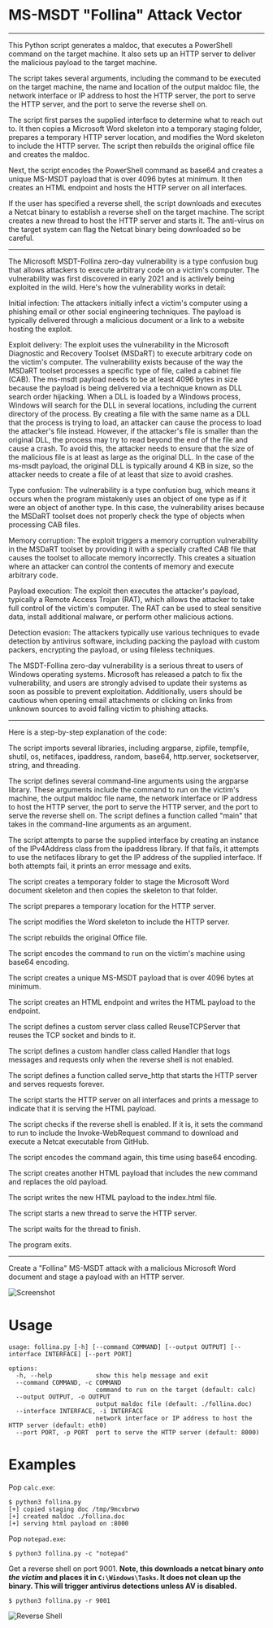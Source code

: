 # MS-MSDT "Follina" Attack Vector

--------------

This Python script generates a maldoc, that executes a PowerShell command on the target machine. It also sets up an HTTP server to deliver the malicious payload to the target machine.

The script takes several arguments, including the command to be executed on the target machine, the name and location of the output maldoc file, the network interface or IP address to host the HTTP server, the port to serve the HTTP server, and the port to serve the reverse shell on.

The script first parses the supplied interface to determine what to reach out to. It then copies a Microsoft Word skeleton into a temporary staging folder, prepares a temporary HTTP server location, and modifies the Word skeleton to include the HTTP server. The script then rebuilds the original office file and creates the maldoc.

Next, the script encodes the PowerShell command as base64 and creates a unique MS-MSDT payload that is over 4096 bytes at minimum. It then creates an HTML endpoint and hosts the HTTP server on all interfaces.

If the user has specified a reverse shell, the script downloads and executes a Netcat binary to establish a reverse shell on the target machine. The script creates a new thread to host the HTTP server and starts it. The anti-virus on the target system can flag the Netcat binary being downloaded so be careful.

--------------

The Microsoft MSDT-Follina zero-day vulnerability is a type confusion bug that allows attackers to execute arbitrary code on a victim's computer. The vulnerability was first discovered in early 2021 and is actively being exploited in the wild. Here's how the vulnerability works in detail:

Initial infection: The attackers initially infect a victim's computer using a phishing email or other social engineering techniques. The payload is typically delivered through a malicious document or a link to a website hosting the exploit.

Exploit delivery: The exploit uses the vulnerability in the Microsoft Diagnostic and Recovery Toolset (MSDaRT) to execute arbitrary code on the victim's computer. The vulnerability exists because of the way the MSDaRT toolset processes a specific type of file, called a cabinet file (CAB).
The ms-msdt payload needs to be at least 4096 bytes in size because the payload is being delivered via a technique known as DLL search order hijacking. When a DLL is loaded by a Windows process, Windows will search for the DLL in several locations, including the current directory of the process. By creating a file with the same name as a DLL that the process is trying to load, an attacker can cause the process to load the attacker's file instead. However, if the attacker's file is smaller than the original DLL, the process may try to read beyond the end of the file and cause a crash. To avoid this, the attacker needs to ensure that the size of the malicious file is at least as large as the original DLL. In the case of the ms-msdt payload, the original DLL is typically around 4 KB in size, so the attacker needs to create a file of at least that size to avoid crashes.

Type confusion: The vulnerability is a type confusion bug, which means it occurs when the program mistakenly uses an object of one type as if it were an object of another type. In this case, the vulnerability arises because the MSDaRT toolset does not properly check the type of objects when processing CAB files.

Memory corruption: The exploit triggers a memory corruption vulnerability in the MSDaRT toolset by providing it with a specially crafted CAB file that causes the toolset to allocate memory incorrectly. This creates a situation where an attacker can control the contents of memory and execute arbitrary code.

Payload execution: The exploit then executes the attacker's payload, typically a Remote Access Trojan (RAT), which allows the attacker to take full control of the victim's computer. The RAT can be used to steal sensitive data, install additional malware, or perform other malicious actions.

Detection evasion: The attackers typically use various techniques to evade detection by antivirus software, including packing the payload with custom packers, encrypting the payload, or using fileless techniques.

The MSDT-Follina zero-day vulnerability is a serious threat to users of Windows operating systems. Microsoft has released a patch to fix the vulnerability, and users are strongly advised to update their systems as soon as possible to prevent exploitation. Additionally, users should be cautious when opening email attachments or clicking on links from unknown sources to avoid falling victim to phishing attacks.

--------------

Here is a step-by-step explanation of the code:

The script imports several libraries, including argparse, zipfile, tempfile, shutil, os, netifaces, ipaddress, random, base64, http.server, socketserver, string, and threading.

The script defines several command-line arguments using the argparse library. These arguments include the command to run on the victim's machine, the output maldoc file name, the network interface or IP address to host the HTTP server, the port to serve the HTTP server, and the port to serve the reverse shell on.
The script defines a function called "main" that takes in the command-line arguments as an argument.

The script attempts to parse the supplied interface by creating an instance of the IPv4Address class from the ipaddress library. If that fails, it attempts to use the netifaces library to get the IP address of the supplied interface. If both attempts fail, it prints an error message and exits.

The script creates a temporary folder to stage the Microsoft Word document skeleton and then copies the skeleton to that folder.

The script prepares a temporary location for the HTTP server.

The script modifies the Word skeleton to include the HTTP server.

The script rebuilds the original Office file.

The script encodes the command to run on the victim's machine using base64 encoding.

The script creates a unique MS-MSDT payload that is over 4096 bytes at minimum.

The script creates an HTML endpoint and writes the HTML payload to the endpoint.

The script defines a custom server class called ReuseTCPServer that reuses the TCP socket and binds to it.

The script defines a custom handler class called Handler that logs messages and requests only when the reverse shell is not enabled.

The script defines a function called serve_http that starts the HTTP server and serves requests forever.

The script starts the HTTP server on all interfaces and prints a message to indicate that it is serving the HTML payload.

The script checks if the reverse shell is enabled. If it is, it sets the command to run to include the Invoke-WebRequest command to download and execute a Netcat executable from GitHub.

The script encodes the command again, this time using base64 encoding.

The script creates another HTML payload that includes the new command and replaces the old payload.

The script writes the new HTML payload to the index.html file.

The script starts a new thread to serve the HTTP server.

The script waits for the thread to finish.

The program exits.

--------------

Create a "Follina" MS-MSDT attack with a malicious Microsoft Word document and stage a payload with an HTTP server.

![Screenshot](https://user-images.githubusercontent.com/6288722/171033876-dbe73e3e-0a3a-436a-91d8-7fa77a5c1ace.png)

# Usage

```
usage: follina.py [-h] [--command COMMAND] [--output OUTPUT] [--interface INTERFACE] [--port PORT]

options:
  -h, --help            show this help message and exit
  --command COMMAND, -c COMMAND
                        command to run on the target (default: calc)
  --output OUTPUT, -o OUTPUT
                        output maldoc file (default: ./follina.doc)
  --interface INTERFACE, -i INTERFACE
                        network interface or IP address to host the HTTP server (default: eth0)
  --port PORT, -p PORT  port to serve the HTTP server (default: 8000)
```

# Examples

Pop `calc.exe`:

```
$ python3 follina.py   
[+] copied staging doc /tmp/9mcvbrwo
[+] created maldoc ./follina.doc
[+] serving html payload on :8000
```

Pop `notepad.exe`:

```
$ python3 follina.py -c "notepad"
```

Get a reverse shell on port 9001. **Note, this downloads a netcat binary _onto the victim_ and places it in `C:\Windows\Tasks`. It does not clean up the binary. This will trigger antivirus detections unless AV is disabled.**

```
$ python3 follina.py -r 9001
```

![Reverse Shell](https://user-images.githubusercontent.com/6288722/171037880-03a73d6a-4606-4c42-abcb-ee52a9e669c6.png)
